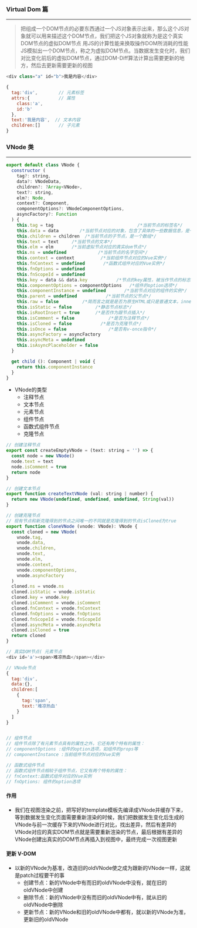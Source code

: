 ### Virtual  Dom 篇
****
>  把组成一个DOM节点的必要东西通过一个JS对象表示出来，那么这个JS对象就可以用来描述这个DOM节点，我们把这个JS对象就称为是这个真实DOM节点的虚拟DOM节点
>  用JS的计算性能来换取操作DOM所消耗的性能
>  JS模拟出一个DOM节点，称之为虚拟DOM节点。当数据发生变化时，我们对比变化前后的虚拟DOM节点，通过DOM-Diff算法计算出需要更新的地方，然后去更新需要更新的视图

```js
<div class="a" id="b">我是内容</div>

{
  tag:'div',        // 元素标签
  attrs:{           // 属性
    class:'a',
    id:'b'
  },
  text:'我是内容',  // 文本内容
  children:[]       // 子元素
}
```

### VNode 类
****
```js
export default class VNode {
  constructor (
    tag?: string,
    data?: VNodeData,
    children?: ?Array<VNode>,
    text?: string,
    elm?: Node,
    context?: Component,
    componentOptions?: VNodeComponentOptions,
    asyncFactory?: Function
  ) {
    this.tag = tag                                /*当前节点的标签名*/
    this.data = data        /*当前节点对应的对象，包含了具体的一些数据信息，是一个VNodeData类型，可以参考VNodeData类型中的数据信息*/
    this.children = children  /*当前节点的子节点，是一个数组*/
    this.text = text     /*当前节点的文本*/
    this.elm = elm       /*当前虚拟节点对应的真实dom节点*/
    this.ns = undefined            /*当前节点的名字空间*/
    this.context = context          /*当前组件节点对应的Vue实例*/
    this.fnContext = undefined       /*函数式组件对应的Vue实例*/
    this.fnOptions = undefined
    this.fnScopeId = undefined
    this.key = data && data.key           /*节点的key属性，被当作节点的标志，用以优化*/
    this.componentOptions = componentOptions   /*组件的option选项*/
    this.componentInstance = undefined       /*当前节点对应的组件的实例*/
    this.parent = undefined           /*当前节点的父节点*/
    this.raw = false         /*简而言之就是是否为原生HTML或只是普通文本，innerHTML的时候为true，textContent的时候为false*/
    this.isStatic = false         /*静态节点标志*/
    this.isRootInsert = true      /*是否作为跟节点插入*/
    this.isComment = false             /*是否为注释节点*/
    this.isCloned = false           /*是否为克隆节点*/
    this.isOnce = false                /*是否有v-once指令*/
    this.asyncFactory = asyncFactory
    this.asyncMeta = undefined
    this.isAsyncPlaceholder = false
  }

  get child (): Component | void {
    return this.componentInstance
  }
}
```
*  VNode的类型
   *  注释节点
   *  文本节点
   *  元素节点
   *  组件节点
   *  函数式组件节点
   *  克隆节点  

```js
// 创建注释节点
export const createEmptyVNode = (text: string = '') => {
  const node = new VNode()
  node.text = text
  node.isComment = true
  return node
}

// 创建文本节点
export function createTextVNode (val: string | number) {
  return new VNode(undefined, undefined, undefined, String(val))
}

// 创建克隆节点
// 现有节点和新克隆得到的节点之间唯一的不同就是克隆得到的节点isCloned为true
export function cloneVNode (vnode: VNode): VNode {
  const cloned = new VNode(
    vnode.tag,
    vnode.data,
    vnode.children,
    vnode.text,
    vnode.elm,
    vnode.context,
    vnode.componentOptions,
    vnode.asyncFactory
  )
  cloned.ns = vnode.ns
  cloned.isStatic = vnode.isStatic
  cloned.key = vnode.key
  cloned.isComment = vnode.isComment
  cloned.fnContext = vnode.fnContext
  cloned.fnOptions = vnode.fnOptions
  cloned.fnScopeId = vnode.fnScopeId
  cloned.asyncMeta = vnode.asyncMeta
  cloned.isCloned = true
  return cloned
}

// 真实DOM节点( 元素节点
<div id='a'><span>难凉热血</span></div>

// VNode节点
{
  tag:'div',
  data:{},
  children:[
    {
      tag:'span',
      text:'难凉热血'
    }
  ]
}


// 组件节点
// 组件节点除了有元素节点具有的属性之外，它还有两个特有的属性：
// componentOptions :组件的option选项，如组件的props等
// componentInstance :当前组件节点对应的Vue实例

// 函数式组件节点
// 函数式组件节点相较于组件节点，它又有两个特有的属性：
// fnContext:函数式组件对应的Vue实例
// fnOptions: 组件的option选项
```
#### 作用
* 我们在视图渲染之前，把写好的template模板先编译成VNode并缓存下来，等到数据发生变化页面需要重新渲染的时候，我们把数据发生变化后生成的VNode与前一次缓存下来的VNode进行对比，找出差异，然后有差异的VNode对应的真实DOM节点就是需要重新渲染的节点，最后根据有差异的VNode创建出真实的DOM节点再插入到视图中，最终完成一次视图更新


#### 更新 V-DOM
* 以新的VNode为基准，改造旧的oldVNode使之成为跟新的VNode一样，这就是patch过程要干的事
  * 创建节点：新的VNode中有而旧的oldVNode中没有，就在旧的oldVNode中创建
  * 删除节点：新的VNode中没有而旧的oldVNode中有，就从旧的oldVNode中删除
  * 更新节点：新的VNode和旧的oldVNode中都有，就以新的VNode为准，更新旧的oldVNode